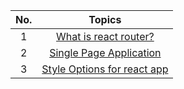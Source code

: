 | **No.** |                        **Topics**                         |
| :-----: | :-------------------------------------------------------: |
|    1    |   [What is react router? ](<./What is react router.md>)   |
|    2    | [Single Page Application](<./Single Page Application.md>) |
|    3    |    [Style Options for react app](<./Style Options.md>)    |
